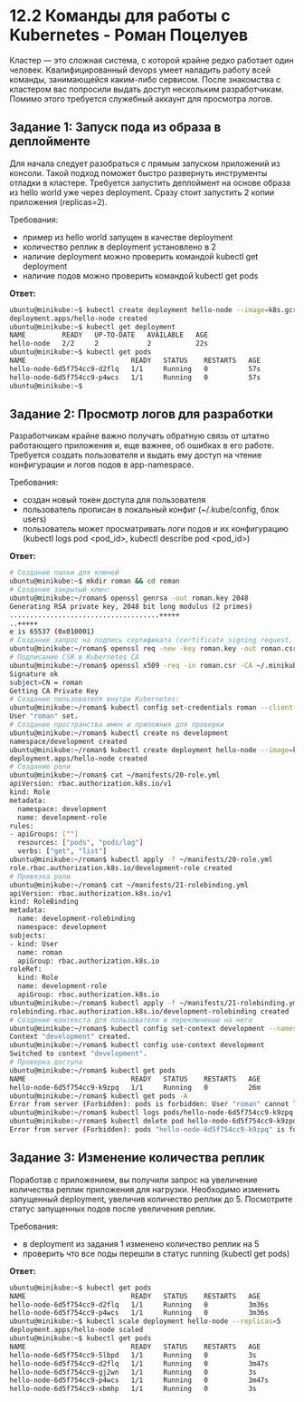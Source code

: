 # 12.2 Команды для работы с Kubernetes - Роман Поцелуев
Кластер — это сложная система, с которой крайне редко работает один человек. Квалифицированный devops умеет наладить работу всей команды, занимающейся каким-либо сервисом.
После знакомства с кластером вас попросили выдать доступ нескольким разработчикам. Помимо этого требуется служебный аккаунт для просмотра логов.

## Задание 1: Запуск пода из образа в деплойменте
Для начала следует разобраться с прямым запуском приложений из консоли. Такой подход поможет быстро развернуть инструменты отладки в кластере. Требуется запустить деплоймент на основе образа из hello world уже через deployment. Сразу стоит запустить 2 копии приложения (replicas=2).

Требования:
 * пример из hello world запущен в качестве deployment
 * количество реплик в deployment установлено в 2
 * наличие deployment можно проверить командой kubectl get deployment
 * наличие подов можно проверить командой kubectl get pods

**Ответ:**

```BASH
ubuntu@minikube:~$ kubectl create deployment hello-node --image=k8s.gcr.io/echoserver:1.4 -r 2
deployment.apps/hello-node created
ubuntu@minikube:~$ kubectl get deployment
NAME         READY   UP-TO-DATE   AVAILABLE   AGE
hello-node   2/2     2            2           22s
ubuntu@minikube:~$ kubectl get pods
NAME                          READY   STATUS    RESTARTS   AGE
hello-node-6d5f754cc9-d2flq   1/1     Running   0          57s
hello-node-6d5f754cc9-p4wcs   1/1     Running   0          57s
ubuntu@minikube:~$ 
```

## Задание 2: Просмотр логов для разработки
Разработчикам крайне важно получать обратную связь от штатно работающего приложения и, еще важнее, об ошибках в его работе.
Требуется создать пользователя и выдать ему доступ на чтение конфигурации и логов подов в app-namespace.

Требования:
 * создан новый токен доступа для пользователя
 * пользователь прописан в локальный конфиг (~/.kube/config, блок users)
 * пользователь может просматривать логи подов и их конфигурацию (kubectl logs pod <pod_id>, kubectl describe pod <pod_id>)

**Ответ:**

```BASH
# Создание папки для ключей
ubuntu@minikube:~$ mkdir roman && cd roman
# Создание закрытый ключ:
ubuntu@minikube:~/roman$ openssl genrsa -out roman.key 2048
Generating RSA private key, 2048 bit long modulus (2 primes)
.....................................+++++
..+++++
e is 65537 (0x010001)
# Создание запрос на подпись сертификата (certificate signing request, CSR)
ubuntu@minikube:~/roman$ openssl req -new -key roman.key -out roman.csr -subj "/CN=roman"
# Подписание CSR в Kubernetes CA
ubuntu@minikube:~/roman$ openssl x509 -req -in roman.csr -CA ~/.minikube/ca.crt -CAkey ~/.minikube/ca.key -CAcreateserial -out roman.crt -days 500
Signature ok
subject=CN = roman
Getting CA Private Key
# Создание пользователя внутри Kubernetes:
ubuntu@minikube:~/roman$ kubectl config set-credentials roman --client-certificate=~/roman/roman.crt --client-key=~/roman/roman.key
User "roman" set.
# Создание пространства имен и приложния для проверки
ubuntu@minikube:~/roman$ kubectl create ns development
namespace/development created
ubuntu@minikube:~/roman$ kubectl create deployment hello-node --image=k8s.gcr.io/echoserver:1.4 --namespace=development
deployment.apps/hello-node created
# Создание роли
ubuntu@minikube:~/roman$ cat ~/manifests/20-role.yml 
apiVersion: rbac.authorization.k8s.io/v1
kind: Role
metadata:
  namespace: development
  name: development-role
rules:
- apiGroups: [""]
  resources: ["pods", "pods/log"]
  verbs: ["get", "list"]
ubuntu@minikube:~/roman$ kubectl apply -f ~/manifests/20-role.yml 
role.rbac.authorization.k8s.io/development-role created
# Привязка роли
ubuntu@minikube:~/roman$ cat ~/manifests/21-rolebinding.yml 
apiVersion: rbac.authorization.k8s.io/v1
kind: RoleBinding
metadata:
  name: development-rolebinding
  namespace: development
subjects:
- kind: User
  name: roman
  apiGroup: rbac.authorization.k8s.io
roleRef:
  kind: Role
  name: development-role
  apiGroup: rbac.authorization.k8s.io
ubuntu@minikube:~/roman$ kubectl apply -f ~/manifests/21-rolebinding.yml 
rolebinding.rbac.authorization.k8s.io/development-rolebinding created
# Создение контекста для пользователя и переключение на него
ubuntu@minikube:~/roman$ kubectl config set-context development --namespace=development --cluster=minikube --user=roman
Context "development" created.
ubuntu@minikube:~/roman$ kubectl config use-context development
Switched to context "development".
# Проверка доступа
ubuntu@minikube:~/roman$ kubectl get pods
NAME                          READY   STATUS    RESTARTS   AGE
hello-node-6d5f754cc9-k9zpq   1/1     Running   0          26m
ubuntu@minikube:~/roman$ kubectl get pods -A
Error from server (Forbidden): pods is forbidden: User "roman" cannot list resource "pods" in API group "" at the cluster scope
ubuntu@minikube:~/roman$ kubectl logs pods/hello-node-6d5f754cc9-k9zpq
ubuntu@minikube:~/roman$ kubectl delete pod hello-node-6d5f754cc9-k9zpq
Error from server (Forbidden): pods "hello-node-6d5f754cc9-k9zpq" is forbidden: User "roman" cannot delete resource "pods" in API group "" in the namespace "development"
```

## Задание 3: Изменение количества реплик 
Поработав с приложением, вы получили запрос на увеличение количества реплик приложения для нагрузки. Необходимо изменить запущенный deployment, увеличив количество реплик до 5. Посмотрите статус запущенных подов после увеличения реплик. 

Требования:
 * в deployment из задания 1 изменено количество реплик на 5
 * проверить что все поды перешли в статус running (kubectl get pods)

**Ответ:**

```BASH
ubuntu@minikube:~$ kubectl get pods
NAME                          READY   STATUS    RESTARTS   AGE
hello-node-6d5f754cc9-d2flq   1/1     Running   0          3m36s
hello-node-6d5f754cc9-p4wcs   1/1     Running   0          3m36s
ubuntu@minikube:~$ kubectl scale deployment hello-node --replicas=5
deployment.apps/hello-node scaled
ubuntu@minikube:~$ kubectl get pods
NAME                          READY   STATUS    RESTARTS   AGE
hello-node-6d5f754cc9-5lbpd   1/1     Running   0          3s
hello-node-6d5f754cc9-d2flq   1/1     Running   0          3m47s
hello-node-6d5f754cc9-gj2wn   1/1     Running   0          3s
hello-node-6d5f754cc9-p4wcs   1/1     Running   0          3m47s
hello-node-6d5f754cc9-xbmhp   1/1     Running   0          3s
```
